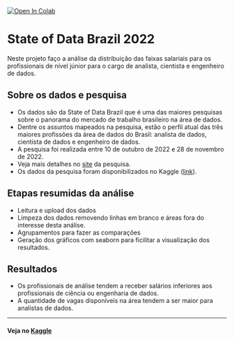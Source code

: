 <a target="_blank" href="https://github.com/Alan-oliveir/state-of-data-2022/blob/main/state_of_data_2022.ipynb">
  <img src="https://colab.research.google.com/assets/colab-badge.svg" alt="Open In Colab"/>
</a>

# State of Data Brazil 2022
Neste projeto faço a análise da distribuição das faixas salariais para os profissionais de nível júnior para o cargo de analista, cientista e engenheiro de dados.  

## Sobre os dados e pesquisa
- Os dados são da State of Data Brazil que é uma das maiores pesquisas sobre o panorama do mercado de trabalho brasileiro na área de dados.
- Dentre os assuntos mapeados na pesquisa, estão o perfil atual das três maiores profissões da área de dados do Brasil: analista de dados, cientista de dados e engenheiro de dados.
- A pesquisa foi realizada entre 10 de outubro de 2022 e 28 de novembro de 2022.
- Veja mais detalhes no [site](https://www.stateofdata.com.br/) da pesquisa.
- Os dados da pesquisa foram disponibilizados no Kaggle ([link](https://www.kaggle.com/datasets/datahackers/state-of-data-2022)).

## Etapas resumidas da análise
- Leitura e upload dos dados
- Limpeza dos dados removendo linhas em branco e áreas fora do interesse desta análise.
- Agrupamentos para fazer as comparações
- Geração dos gráficos com seaborn para ficilitar a visualização dos resultados.

## Resultados
- Os profissionais de análise tendem a receber salários inferiores aos profissionais de ciência ou engenharia de dados.
- A quantidade de vagas disponíveis na área tendem a ser maior para analistas de dados.

___
#### Veja no [Kaggle](https://www.kaggle.com/code/alanogoncalves/state-data-brazil)
